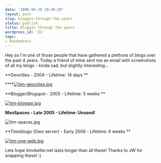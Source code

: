 ```yaml
---
date: '2006-04-29 18:49:29'
layout: post
slug: bloggin-through-the-years
status: publish
title: Bloggin through the years
wordpress_id: '21'
tags:
- Randomness
---
```


Hey so i'm one of those people that have gathered a plethora of blogs over the past 4 years. Today a friend of mine sent me an email with screenshots of all my blogs - kinda sad, but slightly interesting...

**Geocities - 2004 - Lifetime: 14 days
**

****[![tim-geocities.jpg](http://timk.co.za/wp-content/uploads/2006/04/tim-geocities-150x150.jpg)](http://timk.co.za/wp-content/uploads/2006/04/tim-geocities.jpg)

**Blogger/Blogspot -  2005 - Lifetime: 5 weeks
**

[![tim-blogger.jpg](http://timk.co.za/wp-content/uploads/2006/04/tim-blogger-150x150.jpg)](http://timk.co.za/wp-content/uploads/2006/04/tim-blogger.jpg)

**MsnSpaces - Late 2005 - Lifetime: Unused!**

![tim-spaces.jpg](http://timk.co.za/wp-content/uploads/2006/04/tim-spaces-150x150.jpg)

**Timoblogo (Own server) - Early 2006 - Lifetime: 6 weeks
**

[![tim-one-web.jpg](http://timk.co.za/wp-content/uploads/2006/04/tim-one-web-150x150.jpg)](http://timk.co.za/wp-content/uploads/2006/04/tim-one-web.jpg)

Lets hope timokeller.net lasts longer than all these! Thanks to JW for snapping these!
:)
